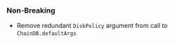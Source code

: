<!--
A new scriv changelog fragment.

Uncomment the section that is right (remove the HTML comment wrapper).
-->

<!--
### Patch

- A bullet item for the Patch category.

-->

### Non-Breaking

- Remove redundant `DiskPolicy` argument from call to `ChainDB.defaultArgs`

<!--
### Breaking

- A bullet item for the Breaking category.

-->
